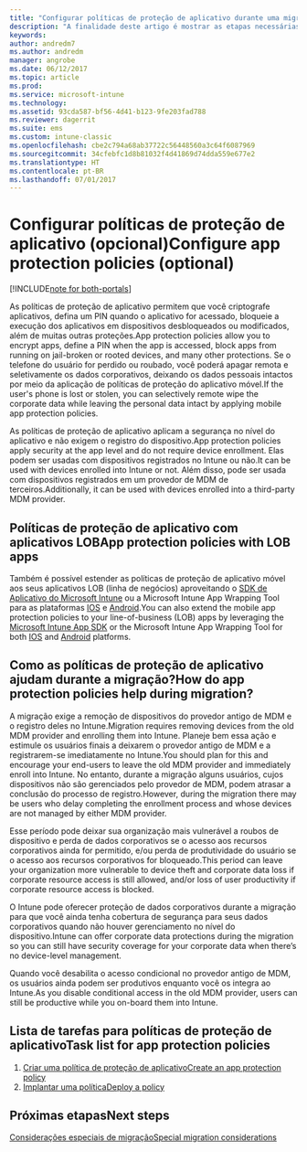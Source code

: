 ```yaml
---
title: "Configurar políticas de proteção de aplicativo durante uma migração do Intune"
description: "A finalidade deste artigo é mostrar as etapas necessárias para configurar políticas de proteção de aplicativo durante uma migração do Intune."
keywords: 
author: andredm7
ms.author: andredm
manager: angrobe
ms.date: 06/12/2017
ms.topic: article
ms.prod: 
ms.service: microsoft-intune
ms.technology: 
ms.assetid: 93cda587-bf56-4d41-b123-9fe203fad788
ms.reviewer: dagerrit
ms.suite: ems
ms.custom: intune-classic
ms.openlocfilehash: cbe2c794a68ab37722c56448560a3c64f6087969
ms.sourcegitcommit: 34cfebfc1d8b81032f4d41869d74dda559e677e2
ms.translationtype: HT
ms.contentlocale: pt-BR
ms.lasthandoff: 07/01/2017
---
```

# <span data-ttu-id="3e345-103">Configurar políticas de proteção de aplicativo (opcional)</span><span class="sxs-lookup"><span data-stu-id="3e345-103">Configure app protection policies (optional)</span></span>
<a id="configure-app-protection-policies-optional" class="xliff"></a>

[!INCLUDE[note for both-portals](./includes/note-for-both-portals.md)]

<span data-ttu-id="3e345-104">As políticas de proteção de aplicativo permitem que você criptografe aplicativos, defina um PIN quando o aplicativo for acessado, bloqueie a execução dos aplicativos em dispositivos desbloqueados ou modificados, além de muitas outras proteções.</span><span class="sxs-lookup"><span data-stu-id="3e345-104">App protection policies allow you to encrypt apps, define a PIN when the app is accessed, block apps from running on jail-broken or rooted devices, and many other protections.</span></span> <span data-ttu-id="3e345-105">Se o telefone do usuário for perdido ou roubado, você poderá apagar remota e seletivamente os dados corporativos, deixando os dados pessoais intactos por meio da aplicação de políticas de proteção do aplicativo móvel.</span><span class="sxs-lookup"><span data-stu-id="3e345-105">If the user's phone is lost or stolen, you can selectively remote wipe the corporate data while leaving the personal data intact by applying mobile app protection policies.</span></span>

<span data-ttu-id="3e345-106">As políticas de proteção de aplicativo aplicam a segurança no nível do aplicativo e não exigem o registro do dispositivo.</span><span class="sxs-lookup"><span data-stu-id="3e345-106">App protection policies apply security at the app level and do not require device enrollment.</span></span> <span data-ttu-id="3e345-107">Elas podem ser usadas com dispositivos registrados no Intune ou não.</span><span class="sxs-lookup"><span data-stu-id="3e345-107">It can be used with devices enrolled into Intune or not.</span></span> <span data-ttu-id="3e345-108">Além disso, pode ser usada com dispositivos registrados em um provedor de MDM de terceiros.</span><span class="sxs-lookup"><span data-stu-id="3e345-108">Additionally, it can be used with devices enrolled into a third-party MDM provider.</span></span>

## <span data-ttu-id="3e345-109">Políticas de proteção de aplicativo com aplicativos LOB</span><span class="sxs-lookup"><span data-stu-id="3e345-109">App protection policies with LOB apps</span></span>
<a id="app-protection-policies-with-lob-apps" class="xliff"></a>

<span data-ttu-id="3e345-110">Também é possível estender as políticas de proteção de aplicativo móvel aos seus aplicativos LOB (linha de negócios) aproveitando o [SDK de Aplicativo do Microsoft Intune](/intune-classic/deploy-use/use-the-sdk-to-enable-apps-for-mobile-application-management) ou a Microsoft Intune App Wrapping Tool para as plataformas [IOS](https://www.microsoft.com/download/details.aspx?id=45218&751be11f-ede8-5a0c-058c-2ee190a24fa6=True) e [Android](https://www.microsoft.com/download/details.aspx?id=47267).</span><span class="sxs-lookup"><span data-stu-id="3e345-110">You can also extend the mobile app protection policies to your line-of-business (LOB) apps by leveraging the [Microsoft Intune App SDK](/intune-classic/deploy-use/use-the-sdk-to-enable-apps-for-mobile-application-management) or the Microsoft Intune App Wrapping Tool for both [IOS](https://www.microsoft.com/download/details.aspx?id=45218&751be11f-ede8-5a0c-058c-2ee190a24fa6=True) and [Android](https://www.microsoft.com/download/details.aspx?id=47267) platforms.</span></span>

## <span data-ttu-id="3e345-111">Como as políticas de proteção de aplicativo ajudam durante a migração?</span><span class="sxs-lookup"><span data-stu-id="3e345-111">How do app protection policies help during migration?</span></span>
<a id="how-do-app-protection-policies-help-during-migration" class="xliff"></a>

<span data-ttu-id="3e345-112">A migração exige a remoção de dispositivos do provedor antigo de MDM e o registro deles no Intune.</span><span class="sxs-lookup"><span data-stu-id="3e345-112">Migration requires removing devices from the old MDM provider and enrolling them into Intune.</span></span> <span data-ttu-id="3e345-113">Planeje bem essa ação e estimule os usuários finais a deixarem o provedor antigo de MDM e a registrarem-se imediatamente no Intune.</span><span class="sxs-lookup"><span data-stu-id="3e345-113">You should plan for this and encourage your end-users to leave the old MDM provider and immediately enroll into Intune.</span></span> <span data-ttu-id="3e345-114">No entanto, durante a migração alguns usuários, cujos dispositivos não são gerenciados pelo provedor de MDM, podem atrasar a conclusão do processo de registro.</span><span class="sxs-lookup"><span data-stu-id="3e345-114">However, during the migration there may be users who delay completing the enrollment process and whose devices are not managed by either MDM provider.</span></span>

<span data-ttu-id="3e345-115">Esse período pode deixar sua organização mais vulnerável a roubos de dispositivo e perda de dados corporativos se o acesso aos recursos corporativos ainda for permitido, e/ou perda de produtividade do usuário se o acesso aos recursos corporativos for bloqueado.</span><span class="sxs-lookup"><span data-stu-id="3e345-115">This period can leave your organization more vulnerable to device theft and corporate data loss if corporate resource access is still allowed, and/or loss of user productivity if corporate resource access is blocked.</span></span>

<span data-ttu-id="3e345-116">O Intune pode oferecer proteção de dados corporativos durante a migração para que você ainda tenha cobertura de segurança para seus dados corporativos quando não houver gerenciamento no nível do dispositivo.</span><span class="sxs-lookup"><span data-stu-id="3e345-116">Intune can offer corporate data protections during the migration so you can still have security coverage for your corporate data when there’s no device-level management.</span></span>

<span data-ttu-id="3e345-117">Quando você desabilita o acesso condicional no provedor antigo de MDM, os usuários ainda podem ser produtivos enquanto você os integra ao Intune.</span><span class="sxs-lookup"><span data-stu-id="3e345-117">As you disable conditional access in the old MDM provider, users can still be productive while you on-board them into Intune.</span></span>

## <span data-ttu-id="3e345-118">Lista de tarefas para políticas de proteção de aplicativo</span><span class="sxs-lookup"><span data-stu-id="3e345-118">Task list for app protection policies</span></span>
<a id="task-list-for-app-protection-policies" class="xliff"></a>

1. [<span data-ttu-id="3e345-119">Criar uma política de proteção de aplicativo</span><span class="sxs-lookup"><span data-stu-id="3e345-119">Create an app protection policy</span></span>](/intune/app-protection-policies#create-an-app-protection-policy)
2. [<span data-ttu-id="3e345-120">Implantar uma política</span><span class="sxs-lookup"><span data-stu-id="3e345-120">Deploy a policy</span></span>](/intune/app-protection-policies#deploy-a-policy-to-users)


## <span data-ttu-id="3e345-121">Próximas etapas</span><span class="sxs-lookup"><span data-stu-id="3e345-121">Next steps</span></span>
<a id="next-steps" class="xliff"></a> 

[<span data-ttu-id="3e345-122">Considerações especiais de migração</span><span class="sxs-lookup"><span data-stu-id="3e345-122">Special migration considerations</span></span>](migration-guide-considerations.md)
